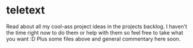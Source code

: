 # teletext
Read about all my cool-ass project ideas in the projects backlog. I haven't the time right now to do them or help with them so feel free to take what you want :D Plus some files above and general commentary here soon.
